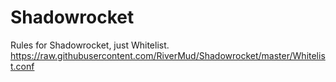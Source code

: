 # Shadowrocket
Rules for Shadowrocket, just Whitelist.
https://raw.githubusercontent.com/RiverMud/Shadowrocket/master/Whitelist.conf
